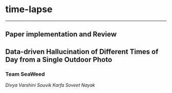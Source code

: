 # time-lapse
----------------

## Paper implementation and Review
## Data-driven Hallucination of Different Times of Day from a Single Outdoor Photo

### Team SeaWeed
*Divya Varshini*
*Souvik Karfa*
*Soveet Nayak*
